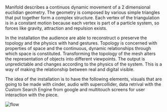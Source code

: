 Manifold describes a continuos dynamic movement of a 2 dimensional euclidian geometry. The geometry is composed by various simple triangles that put together form a complex structure. Each vertex of the triangulation is in a constant motion because each vertex is part of a particle system, so forces like gravity, attraction and repulsion exists. 

In the installation the audience are able to reconstruct o preserve the topology and the physics with hand gestures. Topology is concerned with properties of space and the continuous, dynamic relationships through which space is constituted. Transforming the topology of the mesh alters the representation of objects into different viewpoints. The output is unpredictable and changes according to the physics of the system. This is a way of making the relationship between real and digital visible.

The idea of the installation is to have the following elements, visuals that are going to be made with cinder, audio with supercollider, data retrival with the Custom Search Engine from google and  multitouch screens for user interaction with the piece.

![flow](../../project_images/info.png "info")

